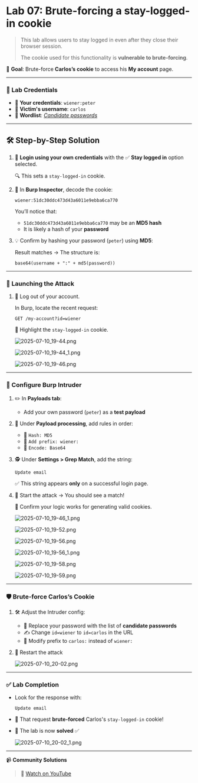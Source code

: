 # Lab 07: Brute-forcing a stay-logged-in cookie

> This lab allows users to stay logged in even after they close their browser session.
> 
> 
> The cookie used for this functionality is **vulnerable to brute-forcing**.
> 

🎯 **Goal**: Brute-force **Carlos’s cookie** to access his **My account** page.

---

### 🧾 Lab Credentials

- 👤 **Your credentials**: `wiener:peter`
- 👤 **Victim's username**: `carlos`
- 📄 **Wordlist**: [*Candidate passwords*](https://portswigger.net/web-security/authentication/auth-lab-passwords)

---

## 🛠️ Step-by-Step Solution

1. 🧪 **Login using your own credentials** with the ✅ **Stay logged in** option selected.
    
    🔍 This sets a `stay-logged-in` cookie.
    
2. 🔬 In **Burp Inspector**, decode the cookie:
    
    ```
    wiener:51dc30ddc473d43a6011e9ebba6ca770
    ```
    
    You’ll notice that:
    
    - `51dc30ddc473d43a6011e9ebba6ca770` may be an **MD5 hash**
    - It is likely a hash of your **password**
3. 💡 Confirm by hashing your password (`peter`) using **MD5**:
    
    Result matches → The structure is:
    
    ```
    base64(username + ":" + md5(password))
    ```
    

---

### 🧨 Launching the Attack

1. 🔄 Log out of your account.
    
    In Burp, locate the recent request:
    
    ```
    GET /my-account?id=wiener
    ```
    
    🔖 Highlight the `stay-logged-in` cookie.
    
    ![2025-07-10_19-44.png](LabImg/2025-07-10_19-44.png)
    
    ![2025-07-10_19-44_1.png](LabImg/2025-07-10_19-44_1.png)
    
    ![2025-07-10_19-46.png](LabImg/2025-07-10_19-46.png)
    

---

### 🎯 Configure Burp Intruder

1. ✏️ In **Payloads tab**:
    - Add your own password (`peter`) as a **test payload**
2. 🔧 Under **Payload processing**, add rules in order:
    - 🔑 `Hash: MD5`
    - 🧷 `Add prefix: wiener:`
    - 🧬 `Encode: Base64`
3. 🕵️ Under **Settings > Grep Match**, add the string:
    
    ```
    Update email
    ```
    
    ✅ This string appears **only** on a successful login page.
    
4. 🚀 Start the attack → You should see a match!
    
    🎉 Confirm your logic works for generating valid cookies.
    
    ![2025-07-10_19-46_1.png](LabImg/2025-07-10_19-46_1.png)
    
    ![2025-07-10_19-52.png](LabImg/2025-07-10_19-52.png)
    
    ![2025-07-10_19-56.png](LabImg/2025-07-10_19-56.png)
    
    ![2025-07-10_19-56_1.png](LabImg/2025-07-10_19-56_1.png)
    
    ![2025-07-10_19-58.png](LabImg/2025-07-10_19-58.png)
    
    ![2025-07-10_19-59.png](LabImg/2025-07-10_19-59.png)
    

---

### 🛡️ Brute-force Carlos’s Cookie

1. 🛠 Adjust the Intruder config:
    - 🧾 Replace your password with the list of **candidate passwords**
    - ✍️ Change `id=wiener` to `id=carlos` in the URL
    - 🔁 Modify prefix to `carlos:` instead of `wiener:`
2. 🚀 Restart the attack
    
    ![2025-07-10_20-02.png](LabImg/2025-07-10_20-02.png)
    

---

### ✅ Lab Completion

- Look for the response with:
    
    ```
    Update email
    ```
    
- 🎯 That request **brute-forced** Carlos's `stay-logged-in` cookie!
- 🏁 The lab is now **solved** ✅
    
    ![2025-07-10_20-02_1.png](LabImg/2025-07-10_20-02_1.png)
    

---

📹 **Community Solutions**

> 🎥 [Watch on YouTube](https://youtu.be/T4iWTjRALNg)
>